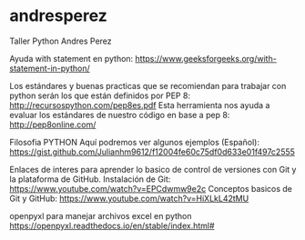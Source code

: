 # andresperez
Taller Python Andres Perez

Ayuda with statement en python: https://www.geeksforgeeks.org/with-statement-in-python/

Los estándares y buenas practicas que se recomiendan para trabajar con python serán los que están definidos por PEP 8:
http://recursospython.com/pep8es.pdf
Esta herramienta nos ayuda a evaluar los estándares de nuestro código en base a pep 8:
http://pep8online.com/

Filosofia PYTHON
Aquí podremos ver algunos ejemplos (Español):  
https://gist.github.com/Julianhm9612/f12004fe60c75df0d633e01f497c2555  

Enlaces de interes para aprender lo basico de control de versiones con Git y la plataforma de GitHub.
Instalación de Git: https://www.youtube.com/watch?v=EPCdwmw9e2c
Conceptos basicos de Git y GitHub: https://www.youtube.com/watch?v=HiXLkL42tMU

openpyxl para manejar archivos excel en python
https://openpyxl.readthedocs.io/en/stable/index.html#
